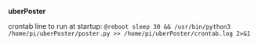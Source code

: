 **uberPoster**

crontab line to run at startup:
```@reboot sleep 30 && /usr/bin/python3 /home/pi/uberPoster/poster.py >> /home/pi/uberPoster/crontab.log 2>&1```
